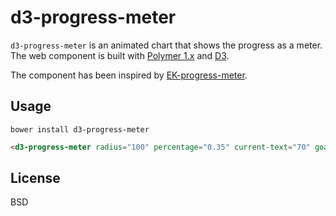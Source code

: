 d3-progress-meter
=================

`d3-progress-meter` is an animated chart that shows the progress as a meter. The web component is built with [Polymer 1.x](https://www.polymer-project.org) and [D3](http://d3js.org).

The component has been inspired by [EK-progress-meter](https://github.com/pinkhominid/ek-progress-meter).

## Usage

`bower install d3-progress-meter`

```html
<d3-progress-meter radius="100" percentage="0.35" current-text="70" goal-text="Goal: 200" type-text="transactions"></d3-progress-meter>
```

## License

BSD
